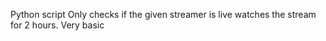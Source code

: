 Python script
Only checks if the given streamer is live 
watches the stream for 2 hours. Very basic



